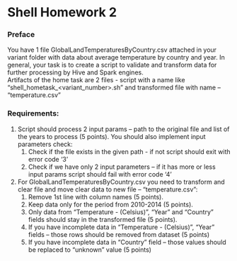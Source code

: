 # Shell Homework 2
### **Preface**
You have 1 file GlobalLandTemperaturesByCountry.csv attached in your variant folder with data about average temperature by country and year. In general, your task is to create a script to validate and transform data for further processing by Hive and Spark engines.  
Artifacts of the home task are 2 files - script with a name like “shell_hometask_<variant_number>.sh” and transformed file with name – “temperature.csv” 
### **Requirements:**
1. Script should process 2 input params – path to the original file and list of the years to process (5 points). You should also implement input parameters check: 
   1. Check if the file exists in the given path - if not script should exit with error code ‘3’ 
   1. Check if we have only 2 input parameters – if it has more or less input params script should fail with error code ‘4’ 
1. For GlobalLandTemperaturesByCountry.csv you need to transform and clear file and move clear data to new file – “temperature.csv”: 
   1. Remove 1st line with column names (5 points). 
   1. Keep data only for the period from 2010-2014 (5 points). 
   1. Only data from “Temperature - (Celsius)”, “Year” and “Country” fields should stay in the transformed file (5 points). 
   1. If you have incomplete data in “Temperature - (Celsius)”, “Year” fields – those rows should be removed from dataset (5 points) 
   1. If you have incomplete data in “Country” field – those values should be replaced to “unknown” value (5 points) 
